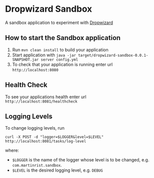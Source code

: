# Dropwizard Sandbox

A sandbox application to experiment with [Dropwizard](http://www.dropwizard.io)

## How to start the Sandbox application

1. Run `mvn clean install` to build your application
1. Start application with `java -jar target/dropwizard-sandbox-0.0.1-SNAPSHOT.jar server config.yml`
1. To check that your application is running enter url `http://localhost:8080`


## Health Check

To see your applications health enter url `http://localhost:8081/healthcheck`


## Logging Levels

To change logging levels, run

```
curl -X POST -d "logger=$LOGGER&level=$LEVEL" http://localhost:8081/tasks/log-level
```

where:

- `$LOGGER` is the name of the logger whose level is to be changed, e.g. `com.martinrist.sandbox`.
- `$LEVEL` is the desired logging level, e.g. `DEBUG`